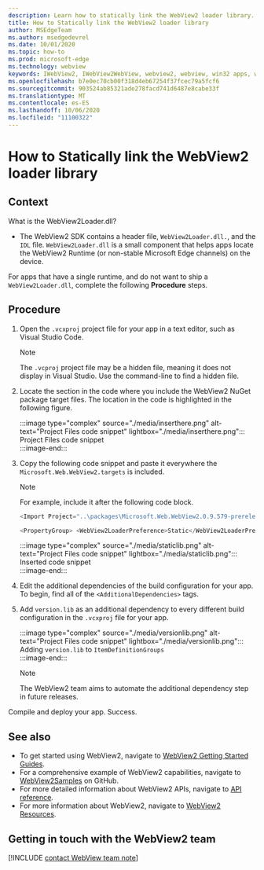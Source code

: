 ```yaml
---
description: Learn how to statically link the WebView2 loader library.
title: How to Statically link the WebView2 loader library
author: MSEdgeTeam
ms.author: msedgedevrel
ms.date: 10/01/2020
ms.topic: how-to
ms.prod: microsoft-edge
ms.technology: webview
keywords: IWebView2, IWebView2WebView, webview2, webview, win32 apps, win32, edge, ICoreWebView2, ICoreWebView2Host, browser control, edge html
ms.openlocfilehash: b7e0ec70cb00f318d4eb67254f37fcec79a5fcf6
ms.sourcegitcommit: 903524ab85321ade278facd741d6487e8cabe33f
ms.translationtype: MT
ms.contentlocale: es-ES
ms.lasthandoff: 10/06/2020
ms.locfileid: "11100322"
---
```

# How to Statically link the WebView2 loader library  

## Context  

What is the WebView2Loader.dll?  

*   The WebView2 SDK contains a header file, `WebView2Loader.dll.`, and the `IDL` file. `WebView2Loader.dll` is a small component that helps apps locate the WebView2 Runtime (or non-stable Microsoft Edge channels) on the device.  

For apps that have a single runtime, and do not want to ship a `WebView2Loader.dll`, complete the following **Procedure** steps.  

## Procedure  

1.  Open the `.vcxproj` project file for your app in a text editor, such as Visual Studio Code.  
    
    > [!NOTE]
    > The `.vcproj` project file may be a hidden file, meaning it does not display in Visual Studio.  Use the command-line to find a hidden file.  
    
1.  Locate the section in the code where you include the WebView2 NuGet package target files.  The location in the code is highlighted in the following figure.  
    
    :::image type="complex" source="./media/inserthere.png" alt-text="Project Files code snippet" lightbox="./media/inserthere.png"::: 
       Project Files code snippet  
    :::image-end:::  
    
1.  Copy the following code snippet and paste it everywhere the `Microsoft.Web.WebView2.targets` is included.  

    > [!NOTE]
    > For example, include it after the following code block.  
    > 
    > ```csharp
    > <Import Project="..\packages\Microsoft.Web.WebView2.0.9.579-prerelease\build\native\Microsoft.Web.WebView2.targets" Condition="Exists('..\packages\Microsoft.Web.WebView2.0.9.579-prerelease\build\native\Microsoft.Web.WebView2.targets')" />
    > ```  
    
    ```csharp
    <PropertyGroup> <WebView2LoaderPreference>Static</WebView2LoaderPreference> </PropertyGroup>
    ```
    
    :::image type="complex" source="./media/staticlib.png" alt-text="Project Files code snippet" lightbox="./media/staticlib.png"::: 
       Inserted code snippet  
    :::image-end:::  
    
1.  Edit the additional dependencies of the build configuration for your app.  To begin, find all of the `<AdditionalDependencies>` tags.  
1.  Add `version.lib` as an additional dependency to every different build configuration in the `.vcxproj` file for your app.  
    
    :::image type="complex" source="./media/versionlib.png" alt-text="Project Files code snippet" lightbox="./media/versionlib.png"::: 
       Adding `version.lib` to `ItemDefinitionGroups`  
    :::image-end:::  
    
    > [!NOTE]
    > The WebView2 team aims to automate the additional dependency step in future releases.  
    
Compile and deploy your app.  Success.  

## See also  

*   To get started using WebView2, navigate to [WebView2 Getting Started Guides][Webview2MainGettingStarted].  
*   For a comprehensive example of WebView2 capabilities, navigate to [WebView2Samples][GithubMicrosoftedgeWebview2samples] on GitHub.
*   For more detailed information about WebView2 APIs, navigate to [API reference][Webview2ApiReference].
*   For more information about WebView2, navigate to [WebView2 Resources][Webview2MainNextSteps].

## Getting in touch with the WebView2 team  

[!INCLUDE [contact WebView team note](../includes/contact-webview-team-note.md)]  

<!-- links -->  

[DevtoolsGuideChromiumMain]: ../../devtools-guide-chromium.md "Microsoft Edge (Chromium) Developer Tools | Microsoft Docs"  

[Webview2ReferenceDotnet09628MicrosoftWebWebview2CoreCorewebview2environmentoptionsAdditionalbrowserarguments]: ../reference/dotnet/0-9-628/microsoft-web-webview2-core-corewebview2environmentoptions.md#additionalbrowserarguments "AdditionalBrowserArguments - 0.9.515 - Microsoft.Web.WebView2.Core.CoreWebView2EnvironmentOptions class | Microsoft Docs"  
[Webview2ReferenceWin3209622Webview2IdlParameters]: ../reference/win32/0-9-622/webview2-idl.md#createcorewebview2environment  "CreateCoreWebView2Environment - Globals | Microsoft Docs"  
[Webview2ApiReference]: ../webview2-api-reference.md "Microsoft Edge WebView2 API Reference | Microsoft Docs"  
[Webview2MainNextSteps]: ../index.md#next-steps "Next steps - Introduction to Microsoft Edge WebView2 (Preview) | Microsoft Docs"  
[Webview2MainGettingStarted]: ../index.md#getting-started "Getting started - Introduction to Microsoft Edge WebView2 (Preview) | Microsoft Docs"  

[GithubMicrosoftedgeWebviewfeedbackMain]: https://github.com/MicrosoftEdge/WebViewFeedback "WebView Feedback - MicrosoftEdge/WebViewFeedback | GitHub"  
[GithubMicrosoftedgeWebview2samples]: https://github.com/MicrosoftEdge/WebView2Samples "WebView2 Samples - MicrosoftEdge/WebView2Samples | GitHub"  

[GithubMicrosoftVscodeJSDebugWhatsNew]: https://github.com/microsoft/vscode-js-debug#whats-new "What's new? - JavaScript debugger for Visual Studio Code - microsoft/vscode-js-debug | GitHub"  

[GithubMicrosoftVscodeEdgeDebug2ReadmeChromiumWebviewApplications]: https://github.com/microsoft/vscode-edge-debug2/blob/master/README.md#microsoft-edge-chromium-webview-applications "Microsoft Edge (Chromium) WebView applications - Visual Studio Code - Debugger for Microsoft Edge - microsoft/vscode-edge-debug2 | GitHub"  
